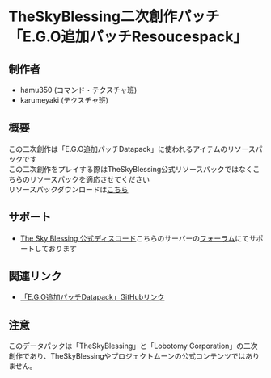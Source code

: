 # TheSkyBlessing二次創作パッチ「E.G.O追加パッチResoucespack」
## 制作者
* hamu350 (コマンド・テクスチャ班)
* karumeyaki (テクスチャ班)

## 概要
この二次創作は「E.G.O追加パッチDatapack」に使われるアイテムのリソースパックです\
この二次創作をプレイする際はTheSkyBlessing公式リソースパックではなくこちらのリソースパックを適応させてください\
リソースパックダウンロードは[こちら]()

## サポート
* [The Sky Blessing 公式ディスコード](https://discord.gg/vPqHuQNMEv)こちらのサーバーの[フォーラム]()にてサポートしております

## 関連リンク
* [「E.G.O追加パッチDatapack」GitHubリンク](https://github.com/hamu350/E.G.O_datapack)

## 注意
このデータパックは「TheSkyBlessing」と「Lobotomy Corporation」の二次創作であり、TheSkyBlessingやプロジェクトムーンの公式コンテンツではありません。　